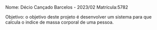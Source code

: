 

Nome: Décio Cançado Barcelos - 2023/02
Matrícula:5782

Objetivo: o objetivo deste projeto é desenvolver um sistema para que calcula o indice de massa corporal de uma pessoa.
